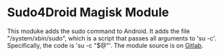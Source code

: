 # Sudo4Droid Magisk Module

This moduke adds the sudo command to Android. It adds the file "/system/xbin/sudo", which is a script that passes all arguments to 'su -c'. Specifically, the code is 'su -c "$@"'.
The module source is on [Gitlab](https://gitlab.com/PorygonZRocks/sudo4droid-magisk.git).
